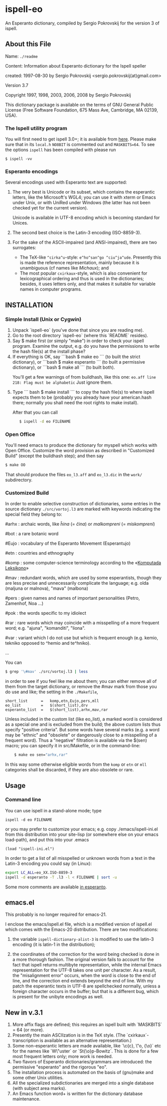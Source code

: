 # ispell-eo
An Esperanto dictionary, compiled by Sergio Pokrovskij for the version 3 of ispell.

## About this File
Name:         `./readme`

Content:      Information about Esperanto dictionary for the Ispell speller

created:      1997-08-30 by Sergio Pokrovskij <sergio.pokrovskij(at)gmail.com>

Version 3.7

Copyright 1997, 1998, 2003, 2006, 2008 by Sergio Pokrovskij

This dictionary package is available on the terms of GNU General Public License
(Free Software Foundation, 675 Mass Ave, Cambridge, MA 02139, USA).


### The Ispell utility program

You will first need to get ispell 3.0+; it is available from
[here](ftp://ftp.cs.ucla.edu/pub/ispell-3.1). Please make sure that in
its `local.h` `NO8BIT` is commented out and `MASKBITS=64`. To see the
options `ispell` has been compiled with please run

    $ ispell -vv

### Esperanto encodings
Several encodings used with Esperanto text are supported:

 1. The very best is Unicode or its subset, which contains the
    esperantic letters, like the Microsoft's WGL4; you can use it with
    xterm or Emacs under Unix, or with UniRed under Windows (the latter
    has not been checked yet for the current version).
 
    Unicode is available in UTF-8 encoding which is becoming standard
    for Unices.
    
 2. The second best choice is the Latin-3 encoding (ISO-8859-3).
 
 3. For the sake of the ASCII-impaired (and ANSI-impaired), there are
    two surrogates:
 
    * The TeX-like `^cirka^u`-style: `e^ho^san^go ^ciu^ja^ude`.
      Presently this is made the reference representation, mainly
      because it is unambiguous (cf names like _Michaux_); and 
    * The most popular `cxirkaux`-style, which is also convenient for
      lexicographical ordering and thus is used in the dictionaries;
      besides, it uses letters only, and that makes it suitable for
      variable names in computer programs.

     
## INSTALLATION

### Simple Install (Unix or Cygwin)
<ol>
<li>Unpack `ispell-eo` (you've done that since you are reading me).</li>
<li>Go to the root directory `ispell-eo` (where this `README` resides).</li>
<li>Say
   $ make first
   (or simply "make") in order to check your ispell program.
   Examine the output, e.g. do you have the permissions to write the
   hash file(s) at the install phase?
</li>
<li>If everything is OK, say
```bash
$ make eo
```
(to built the strict dictionary), or
```bash
       $ make esperanto
```
(to built a permissive dictionary), or
```bash
$ make all
```
(to built both).

   You'll get a few warnings of from buildhash, like this one:
      `eo.aff line 218: Flag must be alphabetic`
   Just ignore them.</li>
<li>Type
``` bash
   $ make install
```
   to copy the hash file(s) to where ispell expects them to be
   (probably you already have your american.hash there; normally
   you shall need the root rights to make install).

   After that you can call
``` bash
   $ ispell -d eo FILENAME
```
</ol>

### Open Office

You'll need emacs to produce the dictionary for myspell which works
with Open Office.  Customize the word provision as described in
"Customized Build" (except the buildhash step); and then say
``` bash
$ make OO
```
That should produce the files `eo_l3.aff` and `eo_l3.dic` in the `work/`
subdirectory.


### Customized Build

In order to enable selective construction of dictionaries, some
entries in the source dictionary `./src/vortoj.l3` are marked with
keywords indicating the special field they belong to:

\#arhx
  : archaic words, like *ĥina* (= *ĉina*) or *malkompreni* (= *miskompreni*)

\#bot
  : a rare botanic word

\#Eujo
  : vocabulary of the Esperanto Movement (Esperantujo)

\#etn
  : countries and ethnography

\#komp
  : some computer-science terminology according to the «[Komputada Leksikono](http://www.esperanto.mv.ru/KompLeks/UTF8/DEFAULT.html)»

\#mav
  : redundant words, which are used by some esperantists, though they are less precise and unnecessarily complicate the language; e.g. olda (maljuna or malnova), "mava" (malbona)

\#pers
  : given names and names of important personalities (Petro, Zamenhof, Noa ...)

\#pok
  : the words specific to my idiolect

\#rar
  : rare words which may coincide with a misspelling of a more frequent word; e.g. "ajuna", "komanditi", "liona".

\#var
  : variant which I do not use but which is frequent enough (e.g. kemio, tekniko opposed to ^hemio and te^hniko).

...


You can
```bash
$ grep '\#mav' ./src/vortoj.l3 | less
```
in order to see if you feel like me about them; you can either remove
all of them from the target dictionary, or remove the \#mav mark from
those you do use and like; the setting in the `./Makefile`, 
```make
short_list	    =	komp,etn,Eujo,pers,mll
eo_list         =	$(short_list),drv
esperanto_list	=	$(short_list),arhx,mav,rar
```

Unless included in the custom list (like eo_list), a marked word is
considered as a special one and is excluded from the build; the above
custom lists thus specify "positive criteria".  But some words have
several marks (e.g. a word may be "ethnic" and "obsolete" or
dangerously close to a  misspelling of a frequent word).  Thus a
"negative" filtration is available via the $(sen) macro; you can
specify it in src/Makefile, or in the command-line:
```bash
    $ make eo sen="arhx,rar"
```
In this way some otherwise eligible words from the `komp` or `etn` or
`mll` categories shall be discarded, if they are also obsolete or rare.

## Usage

### Command line

You can use ispell in a stand-alone mode; type

    ispell -d eo FILENAME

or you may prefer to customize your emacs; e.g. copy
./emacs/ispell-ini.el from this distribution into your site-lisp (or
somewhere else on your emacs load-path), and put this into your .emacs
```elisp
(load "ispell-ini.el")
```
In order to get a list of all misspelled or unknown words from a text
in the Latin-3 encoding you could say (in Linux):
```bash
export LC_ALL=eo_XX.ISO-8859-3
ispell -d esperanto -T .l3 -l < FILENAME | sort -u
```
Some more comments are available [in esperanto](ispelleo-legu-min.html).

## emacs.el

This probably is no longer required for emacs-21.

I enclose the emacs/ispell.el file, which is a modified version of
ispell.el which comes with the Emacs-20 distribution.  There are two
modifications:

1. the variable `ispell-dictionary-alist-3` is modified to use the
   latin-3 encoding (it is latin-1 in the distribution);

2. the coordinates of the correction for the word being checked is
   done in a more thorough fashion.  The original version fails to
   account for the fact that ispell returns multibyte representation,
   while the internal Emacs representation for the UTF-8 takes one
   unit per character.  As a result, the "misalignment error" occurs,
   when the word is close to the end of line, and the correction end
   extends beyond the end of line.  With my patch the esperantic texts
   in UTF-8 are spellchecked normally, unless a foreign character
   occurs in the buffer; but that is a different bug, which is present
   for the unibyte encodings as well.

## New in v.3.1
<ol>
<li>More affix flags are defined; this requires an ispell built with
   `MASKBITS` = 64 (or more).
</li>
<li>Presently the main ASCIIzation is in the TeX style.  (The
   `cxirkaux`-transcription is available as an alternative
   representation.)
</li>
<li>Some non-esperantic letters are made available, like `\c{c}, \"o,
   {\o}` etc for the names like `W\"uster` or `St{\o}p-Bowitz`.  This is
   done for a few most frequent letters only; more work is needed.
</li>
<li>Two flavors of Esperanto dictionaries/grammars are introduced: the
   permissive "esperanto" and the rigorous "eo".
</li>
<li>The installation process is automated on the basis of (gnu)make and
   some other Unix utilities.
</li>
<li>All the specialized subdictionaries are merged into a single
   database (with subject area marks).
</li>
<li>An Emacs function word+ is written for the dictionary database
   maintenance.
</ol>
